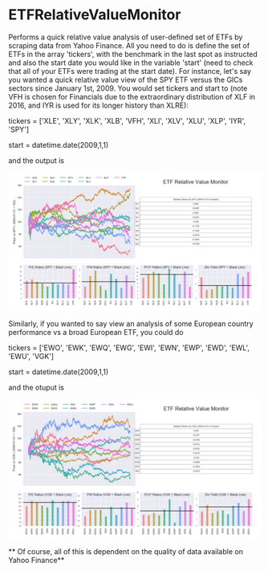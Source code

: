 # ETFRelativeValueMonitor
Performs a quick relative value analysis of user-defined set of ETFs by scraping data from Yahoo Finance. All you need to do is define the set of ETFs in the array 'tickers', with the benchmark in the last spot as instructed and also the start date you would like in the variable 'start' (need to check that all of your ETFs were trading at the start date). For instance, let's say you wanted a quick relative value view of the SPY ETF versus the GICs sectors since January 1st, 2009. You would set tickers and start to (note VFH is chosen for Financials due to the extraordinary distribution of XLF in 2016, and IYR is used for its longer history than XLRE):

tickers = ['XLE', 'XLY', 'XLK', 'XLB', 'VFH', 'XLI', 'XLV', 'XLU', 'XLP', 'IYR', 'SPY']

start = datetime.date(2009,1,1)

and the output is

![Screenshot1](https://github.com/ZackPolaski/ETFRelativeValueMonitor/blob/master/ETFval1.JPG)

Similarly, if you wanted to say view an analysis of some European country performance vs a broad European ETF, you could do

tickers = ['EWO', 'EWK', 'EWQ', 'EWG', 'EWI', 'EWN', 'EWP', 'EWD', 'EWL', 'EWU', 'VGK']

start = datetime.date(2009,1,1)

and the otuput is


![Screenshot2](https://github.com/ZackPolaski/ETFRelativeValueMonitor/blob/master/ETFval2.JPG)

** Of course, all of this is dependent on the quality of data available on Yahoo Finance**




